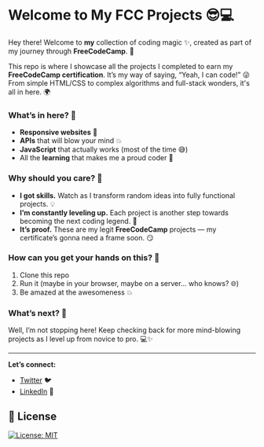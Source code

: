 # Welcome to My FCC Projects 😎💻

Hey there! Welcome to **my** collection of coding magic ✨, created as part of my journey through **FreeCodeCamp**. 🎉

This repo is where I showcase all the projects I completed to earn my **FreeCodeCamp certification**. It’s my way of saying, “Yeah, I can code!” 😜 From simple HTML/CSS to complex algorithms and full-stack wonders, it's all in here. 🌍

### What’s in here? 🤔

- **Responsive websites** 📱
- **APIs** that will blow your mind 💥
- **JavaScript** that actually works (most of the time 😅)
- All the **learning** that makes me a proud coder 🚀

### Why should you care? 💅

- **I got skills.** Watch as I transform random ideas into fully functional projects. 💡
- **I’m constantly leveling up.** Each project is another step towards becoming the next coding legend. 👑
- **It’s proof.** These are my legit **FreeCodeCamp** projects — my certificate’s gonna need a frame soon. 😏

### How can you get your hands on this? 👐

1. Clone this repo
2. Run it (maybe in your browser, maybe on a server… who knows? 🌐)
3. Be amazed at the awesomeness 💥

### What’s next? 🔮

Well, I’m not stopping here! Keep checking back for more mind-blowing projects as I level up from novice to pro. 💻✨

---

**Let’s connect:**

- [Twitter](https://x.com/reyrove) 🐦
- [LinkedIn](https://www.linkedin.com/in/reyhaneh-daneshdoost-730481160/) 📇


## 📜 License

[![License: MIT](https://img.shields.io/badge/License-MIT-yellow.svg)](https://opensource.org/licenses/MIT)